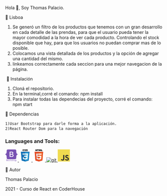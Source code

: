 Hola 👋, Soy Thomas Palacio.


🔸 Lisboa

1) Se generó un filtro de los productos que tenemos con un gran desarrollo en cada detalle de las prendas, para que el usuario pueda tener la mayor comodidad a la hora de ver cada producto. Controlando el stock disponible que hay, para que los usuarios no puedan comprar mas de lo posible.
2) Colocamos una vista detallada de los productos y la opción de agregar una cantidad del mismo.
3) linkeamos correctamente cada seccion para una mejor navegacion de la página.

​
🔸 Instalación

1) Cloná el repositorio.
2) En la terminal,corré el comando: npm install
3) Para instalar todas las dependecias del proyecto, corré el comando: npm start
    
  
🔸 Dependencias
  
    1)Usar Bootstrap para darle forma a la aplicación. 
    2)React Router Dom para la navegación


<h3 align="left">Languages and Tools:</h3>
<p align="left"> <a href="https://getbootstrap.com" target="_blank"> <img src="https://raw.githubusercontent.com/devicons/devicon/master/icons/bootstrap/bootstrap-plain-wordmark.svg" alt="bootstrap" width="40" height="40"/> </a> <a href="https://www.w3schools.com/css/" target="_blank"> <img src="https://raw.githubusercontent.com/devicons/devicon/master/icons/css3/css3-original-wordmark.svg" alt="css3" width="40" height="40"/> </a> <a href="https://www.w3.org/html/" target="_blank"> <img src="https://raw.githubusercontent.com/devicons/devicon/master/icons/html5/html5-original-wordmark.svg" alt="html5" width="40" height="40"/> </a><a href="https://git-scm.com/" rel="nofollow"> <img src="https://camo.githubusercontent.com/fbfcb9e3dc648adc93bef37c718db16c52f617ad055a26de6dc3c21865c3321d/68747470733a2f2f7777772e766563746f726c6f676f2e7a6f6e652f6c6f676f732f6769742d73636d2f6769742d73636d2d69636f6e2e737667" alt="git" width="40" height="40" data-canonical-src="https://www.vectorlogo.zone/logos/git-scm/git-scm-icon.svg" style="max-width: 100%;"> </a><a href="https://developer.mozilla.org/en-US/docs/Web/JavaScript" rel="nofollow"> <img src="https://raw.githubusercontent.com/devicons/devicon/master/icons/javascript/javascript-original.svg" alt="javascript" width="40" height="40" style="max-width: 100%;"> </a></p>





🔸 Autor

Thomas Palacio

2021 - Curso de React en CoderHouse
